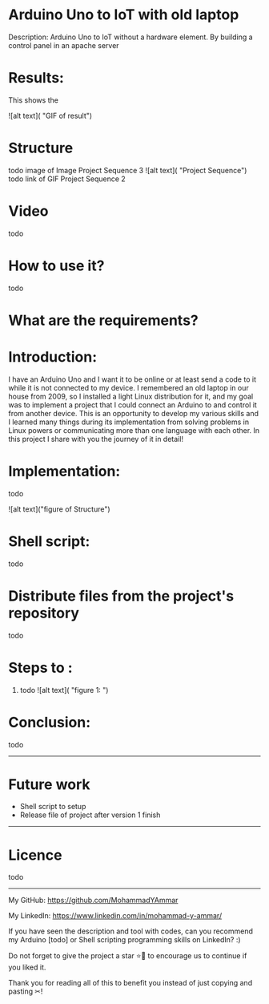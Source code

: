 # Arduino Uno to IoT with old laptop
Description: Arduino Uno to IoT without a hardware element. By building a control panel in an apache server


# Results:
This shows the 

   ![alt text]( "GIF of result")

# Structure 
todo image of Image Project Sequence 3
   ![alt text]( "Project Sequence")
todo link of GIF Project Sequence 2

# Video
todo

# How to use it?

todo

# What are the requirements?


# Introduction:
I have an Arduino Uno and I want it to be online or at least send a code to it while it is not connected to my device. I remembered an old laptop in our house from 2009, so I installed a light Linux distribution for it, and my goal was to implement a project that I could connect an Arduino to and control it from another device.
This is an opportunity to develop my various skills and I learned many things during its implementation from solving problems in Linux powers or communicating more than one language with each other. In this project I share with you the journey of it in detail!


# Implementation:
todo

![alt text]("figure of Structure")


# Shell script:
todo

# Distribute files from the project's repository
todo

# Steps to  :
1. todo 
   ![alt text]( "figure 1: ")



# Conclusion:
todo

---
# Future work
- Shell script to setup
- Release file of project after version 1 finish

---
# Licence  
todo

---

My GitHub: https://github.com/MohammadYAmmar

My LinkedIn: https://www.linkedin.com/in/mohammad-y-ammar/ 

If you have seen the description and tool with codes, can you recommend my Arduino [todo] or Shell scripting programming skills on LinkedIn? :)

Do not forget to give the project a star ⭐🌟 to encourage us to continue if you liked it.


Thank you for reading all of this to benefit you instead of just copying and pasting ✂!
